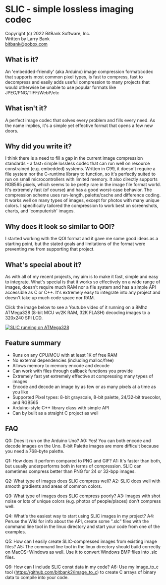 SLIC - simple lossless imaging codec
====================================
Copyright (c) 2022 BitBank Software, Inc.<br/>
Written by Larry Bank<br/>
bitbank@pobox.com<br/>

What is it?
-----------
An 'embedded-friendly' (aka Arduino) image compression format/codec that supports most common pixel types, is fast to compress, fast to decompress and easily adds useful compression to many projects that would otherwise be unable to use popular formats like JPEG/PNG/TIFF/WebP/etc

What isn't it?
--------------
A perfect image codec that solves every problem and fills every need. As the name implies, it's a simple yet effective format that opens a few new doors.

Why did you write it?
---------------------
I think there is a need to fill a gap in the current image compression standards - a fast+simple lossless codec that can run well on resource constrained (e.g. embedded) systems. Written in C99, it doesn't require a file system nor the C-runtime library to function, so it's perfectly suited to run on small microcontrollers with limited memory. It also directly supports RGB565 pixels, which seems to be pretty rare in the image file format world. It's extremely fast (of course) and has a good worst-case behavior. The compression scheme uses run-length, palette/cache and difference coding. It works well on many types of images, except for photos with many unique colors. I specifically tailored the compression to work best on screenshots, charts, and 'computerish' images.

Why does it look so similar to QOI?
-----------------------------------
I started working with the QOI format and it gave me some good ideas as a starting point, but the stated goals and limitations of the format were preventing me from supporting that project.

What's special about it?
------------------------
As with all of my recent projects, my aim is to make it fast, simple and easy to integrate. What's special is that it works so effectively on a wide range of images, doesn't require much RAM nor a file system and has a simple API accessible as C or C++. It's extremely easy to integrate into any project and doesn't take up much code space nor RAM.

Click the image below to see a Youtube video of it running on a 8Mhz ATMega328 (8-bit MCU w/2K RAM, 32K FLASH) decoding images to a 320x240 SPI LCD.

[![SLIC running on ATMega328](https://img.youtube.com/vi/8YeGYrjqi5Y/0.jpg)](https://www.youtube.com/watch?v=8YeGYrjqi5Y)

Feature summary
---------------
- Runs on any CPU/MCU with at least 1K of free RAM
- No external dependencies (including malloc/free)
- Allows memory to memory encode and decode
- Can work with files through callback functions you provide
- Extremely fast yet extremely effective at compressing many types of images
- Encode and decode an image by as few or as many pixels at a time as you like
- Supported Pixel types: 8-bit grayscale, 8-bit palette, 24/32-bit truecolor, and RGB565
- Arduino-style C++ library class with simple API
- Can by built as a straight C project as well

FAQ
---
Q0: Does it run on the Arduino Uno?
A0: Yes! You can both encode and decode images on the Uno. 8-bit Palette images are more difficult because you need a 768-byte palette.

Q1: How does it perform compared to PNG and GIF?
A1: It's faster than both, but usually underperforms both in terms of compression. SLIC can sometimes compress better than PNG for 24 or 32-bpp images.

Q2: What type of images does SLIC compress well?
A2: SLIC does well with smooth gradients and areas of common colors.

Q3: What type of images does SLIC compress poorly?
A3: Images with shot noise or lots of unique colors (e.g. photos of people/places) don't compress well.

Q4: What's the easiest way to start using SLIC images in my project?
A4: Peruse the Wiki for info about the API, create some ".slc" files with the command line tool in the linux directory and start your code from one of the examples.

Q5: How can I easily create SLIC-compressed images from existing image files?
A5: The command line tool in the linux directory should build correctly on MacOS+Windows as well. Use it to convert Windows BMP files into .slc files.

Q6: How can I include SLIC const data in my code?
A6: Use my image_to_c tool (https://github.com/bitbank2/image_to_c) to create C arrays of binary data to compile into your code.
